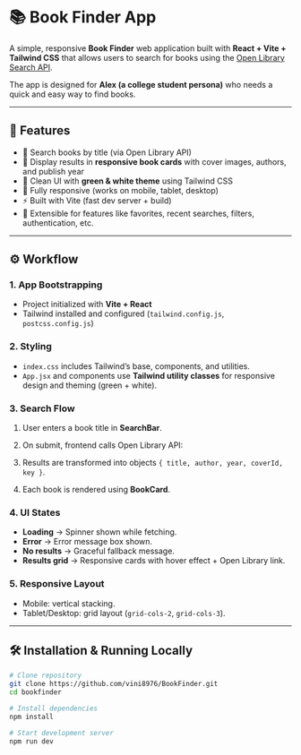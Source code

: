 # 📚 Book Finder App

A simple, responsive **Book Finder** web application built with **React + Vite + Tailwind CSS** that allows users to search for books using the [Open Library Search API](https://openlibrary.org/developers/api).  

The app is designed for **Alex (a college student persona)** who needs a quick and easy way to find books.

---

## 🚀 Features

- 🔎 Search books by title (via Open Library API)  
- 📖 Display results in **responsive book cards** with cover images, authors, and publish year  
- 🎨 Clean UI with **green & white theme** using Tailwind CSS  
- 📱 Fully responsive (works on mobile, tablet, desktop)  
- ⚡ Built with Vite (fast dev server + build)  
- 💾 Extensible for features like favorites, recent searches, filters, authentication, etc.

---


## ⚙️ Workflow

### 1. **App Bootstrapping**
- Project initialized with **Vite + React**  
- Tailwind installed and configured (`tailwind.config.js`, `postcss.config.js`)  

### 2. **Styling**
- `index.css` includes Tailwind’s base, components, and utilities.  
- `App.jsx` and components use **Tailwind utility classes** for responsive design and theming (green + white).  

### 3. **Search Flow**
1. User enters a book title in **SearchBar**.  
2. On submit, frontend calls Open Library API:  

3. Results are transformed into objects `{ title, author, year, coverId, key }`.  
4. Each book is rendered using **BookCard**.  

### 4. **UI States**
- **Loading** → Spinner shown while fetching.  
- **Error** → Error message box shown.  
- **No results** → Graceful fallback message.  
- **Results grid** → Responsive cards with hover effect + Open Library link.  

### 5. **Responsive Layout**
- Mobile: vertical stacking.  
- Tablet/Desktop: grid layout (`grid-cols-2`, `grid-cols-3`).  

---

## 🛠️ Installation & Running Locally   

```bash
# Clone repository
git clone https://github.com/vini8976/BookFinder.git
cd bookfinder

# Install dependencies
npm install

# Start development server
npm run dev

